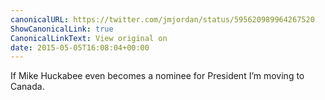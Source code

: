 ```yaml
---
canonicalURL: https://twitter.com/jmjordan/status/595620989964267520
ShowCanonicalLink: true
CanonicalLinkText: View original on
date: 2015-05-05T16:08:04+00:00
---
```

If Mike Huckabee even becomes a nominee for President I’m moving to Canada.